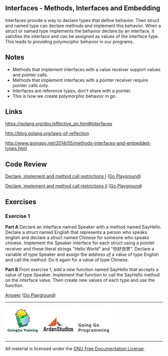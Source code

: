 ## Interfaces - Methods, Interfaces and Embedding

Interfaces provide a way to declare types that define behavior. Then struct and named type can declare methods and implement this behavior. When a struct or named type implements the behavior declare by an interface, it satisfies the interface and can be assigned as values of the interface type. This leads to providing polymorphic behavior in our programs.

## Notes

* Methods that implement interfaces with a value receiver support values and pointer calls.
* Methods that implement interfaces with a pointer receiver require pointer calls only.
* Interfaces are reference types, don't share with a pointer.
* This is how we create polymorphic behavior in go.

## Links

https://golang.org/doc/effective_go.html#interfaces

http://blog.golang.org/laws-of-reflection

http://www.goinggo.net/2014/05/methods-interfaces-and-embedded-types.html

## Code Review

[Declare, implement and method call restrictions I](example1/example1.go) ([Go Playground](http://play.golang.org/p/7q3zw-sVwn))

[Declare, implement and method call restrictions II](example2/example2.go) ([Go Playground](http://play.golang.org/p/byYKqtmHFU))

## Exercises

### Exercise 1

**Part A** Declare an interface named Speaker with a method named SayHello. Declare a struct named English that represents a person who speaks english and declare a struct named Chinese for someone who speaks chinese. Implement the Speaker interface for each struct using a pointer receiver and these literal strings "Hello World" and "你好世界". Declare a variable of type Speaker and assign the _address of_ a value of type English and call the method. Do it again for a value of type Chinese.

**Part B** From exercise 1, add a new function named SayHello that accepts a value of type Speaker. Implement that function to call the SayHello method on the interface value. Then create new values of each type and use the function.

[Answer](exercises/exercise1/exercise1.go) ([Go Playground](http://play.golang.org/p/pbcD5WmTX9))

___
[![GoingGo Training](../../00-slides/images/ggt_logo.png)](http://www.goinggotraining.net)
[![Ardan Studios](../../00-slides/images/ardan_logo.png)](http://www.ardanstudios.com)
[![GoingGo Blog](../../00-slides/images/ggb_logo.png)](http://www.goinggo.net)
___
All material is licensed under the [GNU Free Documentation License](https://github.com/ArdanStudios/gotraining/blob/master/LICENSE).